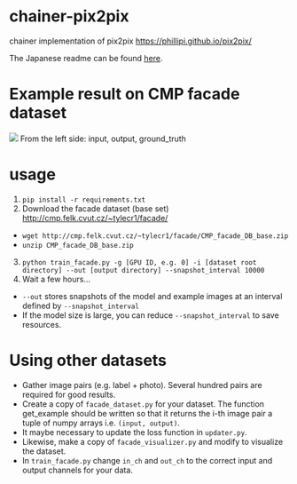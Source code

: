 # chainer-pix2pix
chainer implementation of pix2pix
https://phillipi.github.io/pix2pix/

The Japanese readme can be found [here](README-ja.md).

# Example result on CMP facade dataset
<img src="https://github.com/mattya/chainer-pix2pix/blob/master/image/example.png?raw=true">
From the left side: input, output, ground_truth


# usage
1. `pip install -r requirements.txt`
2. Download the facade dataset (base set) http://cmp.felk.cvut.cz/~tylecr1/facade/
 - `wget http://cmp.felk.cvut.cz/~tylecr1/facade/CMP_facade_DB_base.zip`
 - `unzip CMP_facade_DB_base.zip`
3. `python train_facade.py -g [GPU ID, e.g. 0] -i [dataset root directory] --out [output directory] --snapshot_interval 10000`
4. Wait a few hours...
 - `--out` stores snapshots of the model and example images at an interval defined by `--snapshot_interval`
 - If the model size is large, you can reduce `--snapshot_interval` to save resources.

# Using other datasets
- Gather image pairs (e.g. label + photo). Several hundred pairs are required for good results.
- Create a copy of `facade_dataset.py` for your dataset. The function get_example should be written so that it returns the i-th image pair a tuple of numpy arrays i.e. `(input, output)`.
- It maybe necessary to update the loss function in `updater.py`.
- Likewise, make a copy of `facade_visualizer.py` and modify to visualize the dataset.
- In `train_facade.py` change `in_ch` and `out_ch` to the correct input and output channels for your data.
